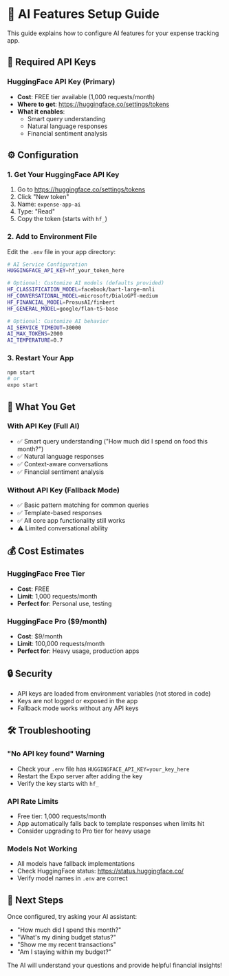 # 🤖 AI Features Setup Guide

This guide explains how to configure AI features for your expense tracking app.

## 🔑 Required API Keys

### HuggingFace API Key (Primary)
- **Cost**: FREE tier available (1,000 requests/month)
- **Where to get**: https://huggingface.co/settings/tokens
- **What it enables**: 
  - Smart query understanding
  - Natural language responses
  - Financial sentiment analysis

## ⚙️ Configuration

### 1. Get Your HuggingFace API Key
1. Go to https://huggingface.co/settings/tokens
2. Click "New token"
3. Name: `expense-app-ai`
4. Type: "Read"
5. Copy the token (starts with `hf_`)

### 2. Add to Environment File
Edit the `.env` file in your app directory:

```bash
# AI Service Configuration
HUGGINGFACE_API_KEY=hf_your_token_here

# Optional: Customize AI models (defaults provided)
HF_CLASSIFICATION_MODEL=facebook/bart-large-mnli
HF_CONVERSATIONAL_MODEL=microsoft/DialoGPT-medium
HF_FINANCIAL_MODEL=ProsusAI/finbert
HF_GENERAL_MODEL=google/flan-t5-base

# Optional: Customize AI behavior
AI_SERVICE_TIMEOUT=30000
AI_MAX_TOKENS=2000
AI_TEMPERATURE=0.7
```

### 3. Restart Your App
```bash
npm start
# or
expo start
```

## 🚀 What You Get

### With API Key (Full AI)
- ✅ Smart query understanding ("How much did I spend on food this month?")
- ✅ Natural language responses
- ✅ Context-aware conversations
- ✅ Financial sentiment analysis

### Without API Key (Fallback Mode)
- ✅ Basic pattern matching for common queries
- ✅ Template-based responses
- ✅ All core app functionality still works
- ⚠️ Limited conversational ability

## 💰 Cost Estimates

### HuggingFace Free Tier
- **Cost**: FREE
- **Limit**: 1,000 requests/month
- **Perfect for**: Personal use, testing

### HuggingFace Pro ($9/month)
- **Cost**: $9/month
- **Limit**: 100,000 requests/month
- **Perfect for**: Heavy usage, production apps

## 🔒 Security

- API keys are loaded from environment variables (not stored in code)
- Keys are not logged or exposed in the app
- Fallback mode works without any API keys

## 🛠️ Troubleshooting

### "No API key found" Warning
- Check your `.env` file has `HUGGINGFACE_API_KEY=your_key_here`
- Restart the Expo server after adding the key
- Verify the key starts with `hf_`

### API Rate Limits
- Free tier: 1,000 requests/month
- App automatically falls back to template responses when limits hit
- Consider upgrading to Pro tier for heavy usage

### Models Not Working
- All models have fallback implementations
- Check HuggingFace status: https://status.huggingface.co/
- Verify model names in `.env` are correct

## 🎯 Next Steps

Once configured, try asking your AI assistant:
- "How much did I spend this month?"
- "What's my dining budget status?"
- "Show me my recent transactions"
- "Am I staying within my budget?"

The AI will understand your questions and provide helpful financial insights!